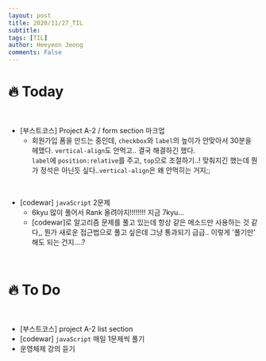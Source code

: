 ```yaml
---
layout: post
title: 2020/11/27_TIL
subtitle:
tags: [TIL]
author: Heeyeon Jeong
comments: False
---
```


# 🔥 Today

<br>

- [부스트코스] Project A-2 / form section 마크업
  - 회원가입 폼을 만드는 중인데, `checkbox`와 `label`의 높이가 안맞아서 30분을 헤맸다. `vertical-align`도 안먹고.. 결국 해결하긴 했다. <br>
    `label`에 `position:relative`를 주고, `top`으로 조절하기..! 맞춰지긴 했는데 뭔가 정석은 아닌듯 싶다..`vertical-align`은 왜 안먹히는 거지;;

<br>

- [codewar] `javaScript` 2문제
  - 6kyu 많이 풀어서 Rank 올려야지!!!!!!!! 지금 7kyu...
  - [codewar]로 알고리즘 문제를 풀고 있는데 항상 같은 메소드만 사용하는 것 같다,, 뭔가 새로운 접근법으로 풀고 싶은데 그냥 통과되기 급급.. 이렇게 '풀기만' 해도 되는 건지....?

<br>

# 🔥 To Do

<br>

- [부스트코스] project A-2 list section
- [codewar] `javaScript` 매일 1문제씩 풀기
- 운영체제 강의 듣기
